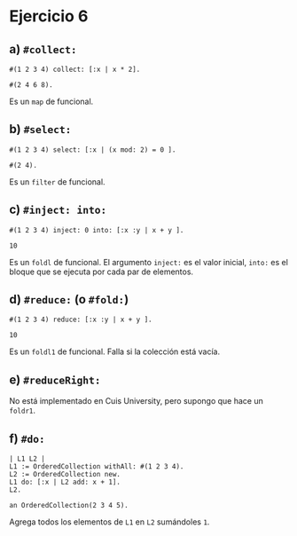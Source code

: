# Ejercicio 6

## a) `#collect:`

```smalltalk
#(1 2 3 4) collect: [:x | x * 2].
```

```smalltalk
#(2 4 6 8).
```

Es un `map` de funcional.

## b) `#select:`

```smalltalk
#(1 2 3 4) select: [:x | (x mod: 2) = 0 ].
```

```smalltalk
#(2 4).
```

Es un `filter` de funcional.

## c) `#inject: into:`

```smalltalk
#(1 2 3 4) inject: 0 into: [:x :y | x + y ].
```

```smalltalk
10
```

Es un `foldl` de funcional. El argumento `inject:` es el valor inicial, `into:` es el bloque que se ejecuta por cada par de elementos.

## d) `#reduce:` (o `#fold:`)

```smalltalk
#(1 2 3 4) reduce: [:x :y | x + y ].
```

```smalltalk
10
```

Es un `foldl1` de funcional. Falla si la colección está vacía.

## e) `#reduceRight:`

No está implementado en Cuis University, pero supongo que hace un `foldr1`.

## f) `#do:`

```smalltalk
| L1 L2 |
L1 := OrderedCollection withAll: #(1 2 3 4).
L2 := OrderedCollection new.
L1 do: [:x | L2 add: x + 1].
L2.
```

```
an OrderedCollection(2 3 4 5).
```

Agrega todos los elementos de `L1` en `L2` sumándoles `1`.
